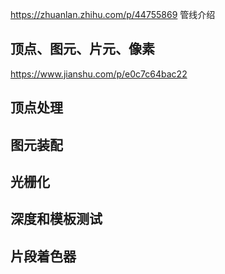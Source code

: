 https://zhuanlan.zhihu.com/p/44755869 管线介绍

## 顶点、图元、片元、像素
https://www.jianshu.com/p/e0c7c64bac22

## 顶点处理

## 图元装配

## 光栅化

## 深度和模板测试
## 片段着色器